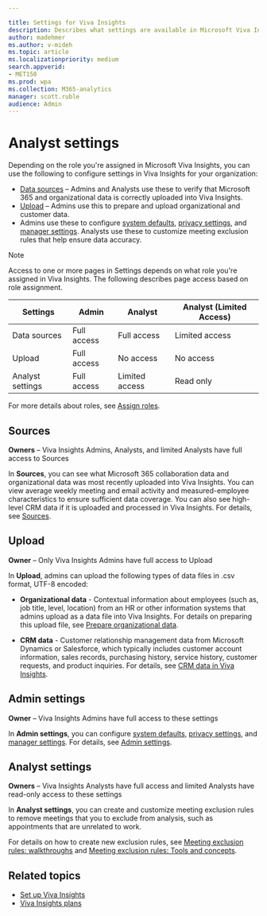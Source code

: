 ```yaml
---

title: Settings for Viva Insights
description: Describes what settings are available in Microsoft Viva Insights to confirm data sources, upload HR data, set system defaults and privacy rules, and other data Analyst settings
author: madehmer
ms.author: v-mideh
ms.topic: article
ms.localizationpriority: medium 
search.appverid:
- MET150
ms.prod: wpa
ms.collection: M365-analytics
manager: scott.ruble
audience: Admin
---
```


# Analyst settings

Depending on the role you're assigned in Microsoft Viva Insights, you can use the following to configure settings in Viva Insights for your organization:

* [Data sources](#sources) – Admins and Analysts use these to verify that Microsoft 365 and organizational data is correctly uploaded into Viva Insights.
* [Upload](#upload) – Admins use this to prepare and upload organizational and customer data.
* Admins use these to configure [system defaults](system-defaults.md), [privacy settings](privacy-settings.md), and [manager settings](manager-settings.md). Analysts use these to customize meeting exclusion rules that help ensure data accuracy.

>[!Note]
> Access to one or more pages in Settings depends on what role you're assigned in Viva Insights. The following describes page access based on role assignment.

| Settings | Admin | Analyst | Analyst (Limited Access) |  
|---|---|---|---|
| Data sources | Full access| Full access | Limited access |
| Upload  | Full access | No access | No access |
| Analyst settings | Full access | Limited access | Read only |

For more details about roles, see [Assign roles](../Setup/Assign-roles-to-wpa-admins.md).

## Sources

**Owners** – Viva Insights Admins, Analysts, and limited Analysts have full access to Sources

In **Sources**, you can see what Microsoft 365 collaboration data and organizational data was most recently uploaded into Viva Insights. You can view average weekly meeting and email activity and measured-employee characteristics to ensure sufficient data coverage. You can also see high-level CRM data if it is uploaded and processed in Viva Insights. For details, see [Sources](data-sourcesv2.md).

## Upload

**Owner** – Only Viva Insights Admins have full access to Upload

In **Upload**, admins can upload the following types of data files in .csv format, UTF-8 encoded:

* **Organizational data** - Contextual information about employees (such as, job title, level, location) from an HR or other information systems that admins upload as a data file into Viva Insights. For details on preparing this upload file, see [Prepare organizational data](../setup/prepare-organizational-data.md).

* **CRM data** - Customer relationship management data from Microsoft Dynamics or Salesforce, which typically includes customer account information, sales records, purchasing history, service history, customer requests, and product inquiries. For details, see [CRM data in Viva Insights](../setup/crm-data-upload.md).

## Admin settings

**Owner** – Viva Insights Admins have full access to these settings

In **Admin settings**, you can configure [system defaults](system-defaults.md), [privacy settings](privacy-settings.md), and [manager settings](manager-settings.md). For details, see [Admin settings](admin-settings.md).

## Analyst settings

**Owners** – Viva Insights Analysts have full access and limited Analysts have read-only access to these settings

In **Analyst settings**, you can create and customize meeting exclusion rules to remove meetings that you to exclude from analysis, such as appointments that are unrelated to work.

For details on how to create new exclusion rules, see [Meeting exclusion rules: walkthroughs](../tutorials/meeting-exclusion-rules.md) and [Meeting exclusion rules: Tools and concepts](../tutorials/meeting-exclusion-concept.md).

## Related topics

* [Set up Viva Insights](../setup/set-up-workplace-analytics.md)
* [Viva Insights plans](../tutorials/solutionsv2-intro.md)
